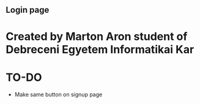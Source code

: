 ## Login page
# Created by Marton Aron student of Debreceni Egyetem Informatikai Kar



# TO-DO

* Make same button on signup page